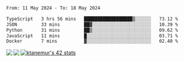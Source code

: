 <!--START_SECTION:waka-->

```txt
From: 11 May 2024 - To: 18 May 2024

TypeScript   3 hrs 56 mins   ██████████████████▒░░░░░░   73.12 %
JSON         33 mins         ██▓░░░░░░░░░░░░░░░░░░░░░░   10.39 %
Python       31 mins         ██▒░░░░░░░░░░░░░░░░░░░░░░   09.62 %
JavaScript   11 mins         █░░░░░░░░░░░░░░░░░░░░░░░░   03.71 %
Docker       7 mins          ▓░░░░░░░░░░░░░░░░░░░░░░░░   02.40 %
```

<!--END_SECTION:waka-->
<a href="https://github.com/anuraghazra/github-readme-stats">
  <img align="left" src="https://github-readme-stats.vercel.app/api?username=Tanesan&count_private=true&show_icons=true" />
<img align="left" src="https://github-readme-stats.vercel.app/api/top-langs/?username=Tanesan" />
</a>

[![ktanemur's 42 stats](https://badge42.vercel.app/api/v2/cl1wslf6s002109l771rng2w8/stats?cursusId=21&coalitionId=62)](https://github.com/JaeSeoKim/badge42)
